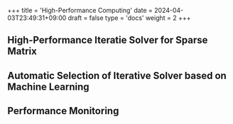 +++
title = 'High-Performance Computing'
date = 2024-04-03T23:49:31+09:00
draft = false
type = 'docs'
weight = 2
+++

## High-Performance Iteratie Solver for Sparse Matrix


## Automatic Selection of Iterative Solver based on Machine Learning


## Performance Monitoring